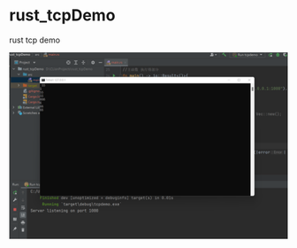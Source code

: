 # rust_tcpDemo
rust tcp demo

![image](https://raw.githubusercontent.com/allonshore/rust_tcpDemo/main/echo.png)

